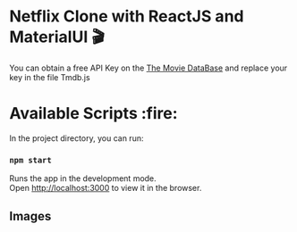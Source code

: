 <h1> Netflix Clone with ReactJS and MaterialUI 🎬 </h1>

You can obtain a free API Key on the [The Movie DataBase](https://www.themoviedb.org/documentation/api) and replace your key in the file Tmdb.js

<h1> Available Scripts :fire: </h1>

In the project directory, you can run:

### `npm start`

Runs the app in the development mode.<br />
Open [http://localhost:3000](http://localhost:3000) to view it in the browser.

## Images 

